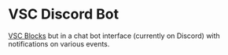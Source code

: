 # VSC Discord Bot

[VSC Blocks](https://vsc.techcoderx.com) but in a chat bot interface (currently on Discord) with notifications on various events.